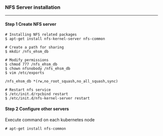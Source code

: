 ### NFS Server installation
***
#### Step 1 Create NFS server
```Shell
# Installing NFS related packages
$ apt-get install nfs-kernel-server nfs-common

# Create a path for sharing
$ mkdir /nfs_ehsm_db

# Modify permissions
$ chmod 777 /nfs_ehsm_db
$ chown nfsnobody /nfs_ehsm_db
$ vim /etc/exports

/nfs_ehsm_db *(rw,no_root_squash,no_all_squash,sync) 

# Restart nfs service
$ /etc/init.d/rpcbind restart
$ /etc/init.d/nfs-kernel-server restart
```

#### Step 2 Configure other servers
Execute command on each kubernetes node
```Shell
# apt-get install nfs-common
```